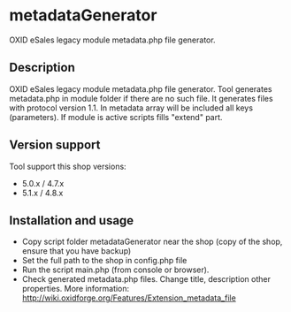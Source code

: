 metadataGenerator
=================

OXID eSales legacy module metadata.php file generator.

## Description

OXID eSales legacy module metadata.php file generator.
Tool generates metadata.php in module folder if there are no such file.
It generates files with protocol version 1.1. In metadata array will be included all keys (parameters).
If module is active scripts fills "extend" part.

## Version support

Tool support this shop versions:
 * 5.0.x / 4.7.x
 * 5.1.x / 4.8.x

## Installation and usage

 * Copy script folder metadataGenerator near the shop (copy of the shop, ensure that you have backup)
 * Set the full path to the shop in config.php file
 * Run the script main.php (from console or browser).
 * Check generated metadata.php files. Change title, description other properties.
 More information: http://wiki.oxidforge.org/Features/Extension_metadata_file